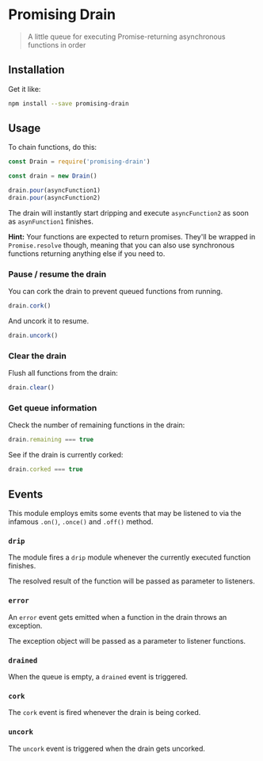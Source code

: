 # Promising Drain

> A little queue for executing Promise-returning asynchronous functions in order


## Installation
Get it like:
```bash
npm install --save promising-drain
```

## Usage
To chain functions, do this:
```javascript
const Drain = require('promising-drain')

const drain = new Drain()

drain.pour(asyncFunction1)
drain.pour(asyncFunction2)
```

The drain will instantly start dripping and execute `asyncFunction2` as soon as `asynFunction1` finishes.

**Hint:** Your functions are expected to return promises. They'll be wrapped in `Promise.resolve` though, meaning that you can also use synchronous functions returning anything else if you need to.


### Pause / resume the drain
You can cork the drain to prevent queued functions from running.

```javascript
drain.cork()
```

And uncork it to resume.
```javascript
drain.uncork()
```

### Clear the drain
Flush all functions from the drain:
```javascript
drain.clear()
```

### Get queue information
Check the number of remaining functions in the drain:
```javascript
drain.remaining === true
```

See if the drain is currently corked:
```javascript
drain.corked === true
```

## Events
This module employs emits some events that may be listened to via the infamous `.on()`, `.once()` and `.off()` method.

### `drip`
The module fires a `drip` module whenever the currently executed function finishes.

The resolved result of the function will be passed as parameter to listeners.

### `error`
An `error` event gets emitted when a function in the drain throws an exception.

The exception object will be passed as a parameter to listener functions.

### `drained`
When the queue is empty, a `drained` event is triggered.

### `cork`
The `cork` event is fired whenever the drain is being corked.

### `uncork`
The `uncork` event is triggered when the drain gets uncorked.